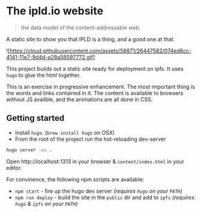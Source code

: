 # The ipld.io website

> the data model of the content-addressable web.

A static site to show you that IPLD is a thing, and a good one at that.

![https://cloud.githubusercontent.com/assets/58871/26447582/074ed6cc-4141-11e7-9d4d-a28a58597772.gif]

This project builds out a static site ready for deployment on ipfs. It uses `hugo` to glue the html together.

This is an exercise in progressive enhancement. The most important thing is the words and links contained in it. The content is available to browsers without JS availble, and the animations are all done in CSS.

## Getting started

- Install `hugo`. (`brew install hugo` on OSX)
- From the root of the project run the hot-reloading dev-server

```sh
hugo server -ws .
```

Open http://localhost:1313 in your browser & `content/index.html` in your editor.

For convinence, the following npm scripts are available:

- `npm start` - fire up the hugo dev server _(requires `hugo` on your `PATH`)_
- `npm run deploy` - build the site in the `public` dir and add to `ipfs` _(requires `hugo` & `ipfs` on your `PATH`)_
